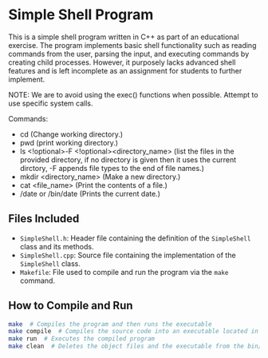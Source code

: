 # Simple Shell Program

This is a simple shell program written in C++ as part of an educational exercise. The program implements basic shell functionality such as reading commands from the user, parsing the input, and executing commands by creating child processes. However, it purposely lacks advanced shell features and is left incomplete as an assignment for students to further implement.

NOTE: We are to avoid using the exec() functions when possible. Attempt to use specific system calls.

<!-- Commands implemented by the student (Noah Gumm) -->
Commands:
- cd <path> (Change working directory.)
- pwd (print working directory.)
- ls <!optional>-F <!optional><directory_name> 
  (list the files in the provided directory, if no directory is given then it uses the current dirctory, -F appends file types to the end of file names.)
- mkdir <directory_name> (Make a new directory.)
- cat <file_name> (Print the contents of a file.)
- /date or /bin/date (Prints the current date.)


## Files Included

- `SimpleShell.h`: Header file containing the definition of the `SimpleShell` class and its methods.
- `SimpleShell.cpp`: Source file containing the implementation of the `SimpleShell` class.
- `Makefile`: File used to compile and run the program via the `make` command.

## How to Compile and Run

```bash
make  # Compiles the program and then runs the executable
make compile  # Compiles the source code into an executable located in the bin/ directory
make run  # Executes the compiled program
make clean  # Deletes the object files and the executable from the bin/ directory
